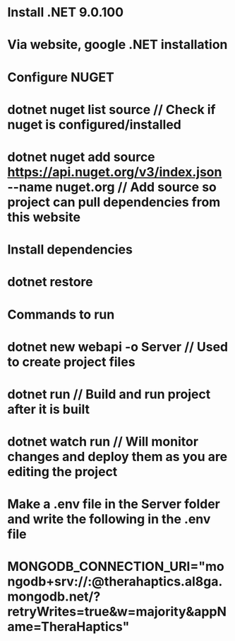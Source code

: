 # Install .NET 9.0.100
# Via website, google .NET installation

# Configure NUGET
# dotnet nuget list source // Check if nuget is configured/installed
# dotnet nuget add source https://api.nuget.org/v3/index.json --name nuget.org // Add source so project can pull dependencies from this website

# Install dependencies
# dotnet restore

# Commands to run
# dotnet new webapi -o Server // Used to create project files
# dotnet run // Build and run project after it is built

# dotnet watch run // Will monitor changes and deploy them as you are editing the project

# Make a .env file in the Server folder and write the following in the .env file
# MONGODB_CONNECTION_URI="mongodb+srv://<user>:<password>@therahaptics.al8ga.mongodb.net/?retryWrites=true&w=majority&appName=TheraHaptics"